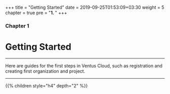 +++
title = "Getting Started"
date = 2019-09-25T01:53:09+03:30
weight = 5
chapter = true
pre = "<b>1. </b>"
+++

### **Chapter 1**
# **Getting Started**
___
Here are guides for the first steps in Ventus Cloud, such as registration and creating first organization and project.
___

{{% children style="h4" depth="2" %}}